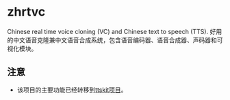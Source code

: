 # zhrtvc
Chinese real time voice cloning (VC) and Chinese text to speech (TTS). 好用的中文语音克隆兼中文语音合成系统，包含语音编码器、语音合成器、声码器和可视化模块。

## 注意

- 该项目的主要功能已经转移到[ttskit项目](https://github.com/kuangdd/ttskit)。
